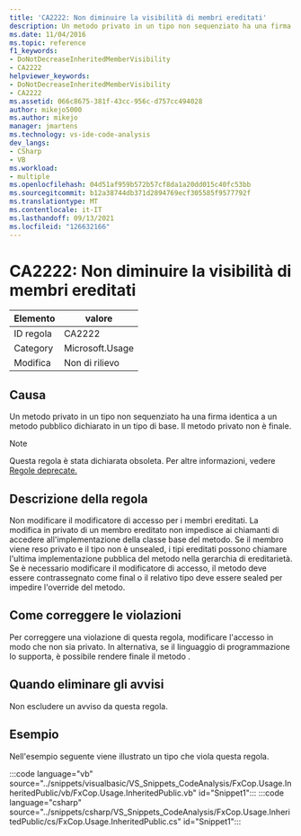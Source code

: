 ```yaml
---
title: 'CA2222: Non diminuire la visibilità di membri ereditati'
description: Un metodo privato in un tipo non sequenziato ha una firma identica a un metodo pubblico dichiarato in un tipo di base. Il metodo privato non è finale.
ms.date: 11/04/2016
ms.topic: reference
f1_keywords:
- DoNotDecreaseInheritedMemberVisibility
- CA2222
helpviewer_keywords:
- DoNotDecreaseInheritedMemberVisibility
- CA2222
ms.assetid: 066c8675-381f-43cc-956c-d757cc494028
author: mikejo5000
ms.author: mikejo
manager: jmartens
ms.technology: vs-ide-code-analysis
dev_langs:
- CSharp
- VB
ms.workload:
- multiple
ms.openlocfilehash: 04d51af959b572b57cf8da1a20dd015c40fc53bb
ms.sourcegitcommit: b12a38744db371d2894769ecf305585f9577792f
ms.translationtype: MT
ms.contentlocale: it-IT
ms.lasthandoff: 09/13/2021
ms.locfileid: "126632166"
---
```

# <a name="ca2222-do-not-decrease-inherited-member-visibility"></a>CA2222: Non diminuire la visibilità di membri ereditati

|Elemento|valore|
|-|-|
|ID regola|CA2222|
|Category|Microsoft.Usage|
|Modifica|Non di rilievo|

## <a name="cause"></a>Causa
Un metodo privato in un tipo non sequenziato ha una firma identica a un metodo pubblico dichiarato in un tipo di base. Il metodo privato non è finale.

> [!NOTE]
> Questa regola è stata dichiarata obsoleta. Per altre informazioni, vedere [Regole deprecate.](fxcop-unported-deprecated-rules.md)

## <a name="rule-description"></a>Descrizione della regola

Non modificare il modificatore di accesso per i membri ereditati. La modifica in privato di un membro ereditato non impedisce ai chiamanti di accedere all'implementazione della classe base del metodo. Se il membro viene reso privato e il tipo non è unsealed, i tipi ereditati possono chiamare l'ultima implementazione pubblica del metodo nella gerarchia di ereditarietà. Se è necessario modificare il modificatore di accesso, il metodo deve essere contrassegnato come final o il relativo tipo deve essere sealed per impedire l'override del metodo.

## <a name="how-to-fix-violations"></a>Come correggere le violazioni

Per correggere una violazione di questa regola, modificare l'accesso in modo che non sia privato. In alternativa, se il linguaggio di programmazione lo supporta, è possibile rendere finale il metodo .

## <a name="when-to-suppress-warnings"></a>Quando eliminare gli avvisi

Non escludere un avviso da questa regola.

## <a name="example"></a>Esempio

Nell'esempio seguente viene illustrato un tipo che viola questa regola.

:::code language="vb" source="../snippets/visualbasic/VS_Snippets_CodeAnalysis/FxCop.Usage.InheritedPublic/vb/FxCop.Usage.InheritedPublic.vb" id="Snippet1":::
:::code language="csharp" source="../snippets/csharp/VS_Snippets_CodeAnalysis/FxCop.Usage.InheritedPublic/cs/FxCop.Usage.InheritedPublic.cs" id="Snippet1":::
